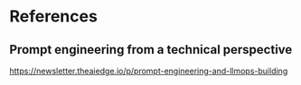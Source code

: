 # References

## Prompt engineering from a technical perspective

https://newsletter.theaiedge.io/p/prompt-engineering-and-llmops-building
